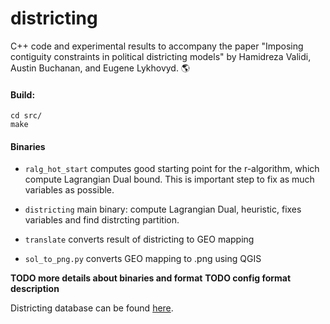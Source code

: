 # districting
C++ code and experimental results to accompany the paper "Imposing contiguity constraints in political districting models" by Hamidreza Validi, Austin Buchanan, and Eugene Lykhovyd. :earth_americas:

#### Build:
```
cd src/
make
```
#### Binaries

- `ralg_hot_start` computes good starting point for the r-algorithm, which compute Lagrangian Dual bound. This is important step to fix as much variables as possible.

- `districting` main binary: compute Lagrangian Dual, heuristic, fixes variables and find distrcting partition.

- `translate` converts result of districting to GEO mapping

- `sol_to_png.py` converts GEO mapping to .png using QGIS


**TODO more details about binaries and format**
**TODO config format description**

Districting database can be found [here](https://lykhovyd.com/files/public/districting).
